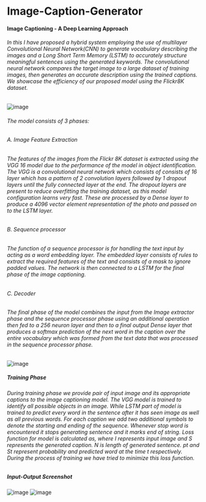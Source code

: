 # Image-Caption-Generator

#### Image Captioning - A Deep Learning Approach
###### In this I have proposed a hybrid system employing the use of multilayer Convolutional Neural Network(CNN) to generate vocabulary describing the images and a Long Short Term Memory (LSTM) to accurately structure meaningful sentences using the generated keywords. The convolutional neural network compares the target image to a large dataset of training images, then generates an accurate description using the trained captions. We showcase the efficiency of our proposed model using the Flickr8K dataset.
![image](https://user-images.githubusercontent.com/56456928/133123967-9a2133c0-c7a6-46e5-bd3f-b5fc834b8a68.png)

###### The model consists of 3 phases:
###### A. Image Feature Extraction
###### The features of the images from the Flickr 8K dataset is extracted using the VGG 16 model due to the performance of the model in object identification. The VGG is a convolutional neural network which consists of consists of 16 layer which has a pattern of 2 convolution layers followed by 1 dropout layers until the fully connected layer at the end. The dropout layers are present to reduce overfitting the training dataset, as this model configuration learns very fast. These are processed by a Dense layer to produce a 4096 vector element representation of the photo and passed on to the LSTM layer.

###### B. Sequence processor
###### The function of a sequence processor is for handling the text input by acting as a word embedding layer. The embedded layer consists of rules to extract the required features of the text and consists of a mask to ignore padded values. The network is then connected to a LSTM for the final phase of the image captioning.

###### C. Decoder
###### The final phase of the model combines the input from the Image extractor phase and the sequence processor phase using an additional operation then fed to a 256 neuron layer and then to a final output Dense layer that produces a softmax prediction of the next word in the caption over the entire vocabulary which was formed from the text data that was processed in the sequence processor phase.
![image](https://user-images.githubusercontent.com/56456928/133124021-0de2651b-6dc8-4a97-9624-a0175824a532.png)

##### Training Phase
###### During training phase we provide pair of input image and its appropriate captions to the image captioning model. The VGG model is trained to identify all possible objects in an image. While LSTM part of model is trained to predict every word in the sentence after it has seen image as well as all previous words. For each caption we add two additional symbols to denote the starting and ending of the sequence. Whenever stop word is encountered it stops generating sentence and it marks end of string. Loss function for model is calculated as, where I represents input image and S represents the generated caption. N is length of generated sentence. pt and St represent probability and predicted word at the time t respectively. During the process of training we have tried to minimize this loss function.

##### Input-Output Screenshot
![image](https://user-images.githubusercontent.com/56456928/133818494-412c5e56-4258-4665-bae8-01f35e723c75.png)
![image](https://user-images.githubusercontent.com/56456928/133818543-0a5f7e4d-9b21-4443-be62-3743b3982df9.png)
